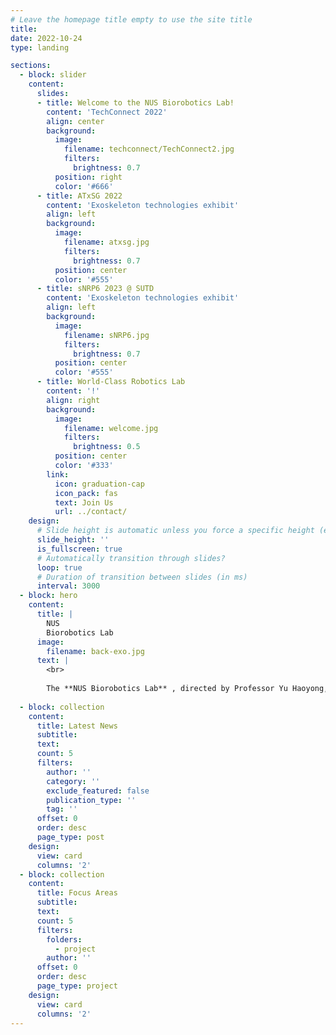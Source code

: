 ```yaml
---
# Leave the homepage title empty to use the site title
title:
date: 2022-10-24
type: landing

sections:
  - block: slider
    content:
      slides:
      - title: Welcome to the NUS Biorobotics Lab!
        content: 'TechConnect 2022'
        align: center
        background:
          image:
            filename: techconnect/TechConnect2.jpg
            filters:
              brightness: 0.7
          position: right
          color: '#666'
      - title: ATxSG 2022
        content: 'Exoskeleton technologies exhibit'
        align: left
        background:
          image:
            filename: atxsg.jpg
            filters:
              brightness: 0.7
          position: center
          color: '#555'
      - title: sNRP6 2023 @ SUTD
        content: 'Exoskeleton technologies exhibit'
        align: left
        background:
          image:
            filename: sNRP6.jpg
            filters:
              brightness: 0.7
          position: center
          color: '#555'
      - title: World-Class Robotics Lab
        content: '!'
        align: right
        background:
          image:
            filename: welcome.jpg
            filters:
              brightness: 0.5
          position: center
          color: '#333'
        link:
          icon: graduation-cap
          icon_pack: fas
          text: Join Us
          url: ../contact/
    design:
      # Slide height is automatic unless you force a specific height (e.g. '400px')
      slide_height: ''
      is_fullscreen: true
      # Automatically transition through slides?
      loop: true
      # Duration of transition between slides (in ms)
      interval: 3000
  - block: hero
    content:
      title: |
        NUS
        Biorobotics Lab
      image:
        filename: back-exo.jpg
      text: |
        <br>
        
        The **NUS Biorobotics Lab** , directed by Professor Yu Haoyong, is developing novel robotic systems, devices, and enabling technologies to address the healthcare and manpower challenges in societies with increasing aging population. Our multidisciplinary team of biomechanics, neuroscience, and robotics adopt a biorobotics approach with insights and inspiration for nature to develop novel technologies in actuation, sensing, and control for the next generation Rehabilitation Robotics, Surgical Robotics, Assistive and Service Robotics, and Bio-inspired Robotics.
  
  - block: collection
    content:
      title: Latest News
      subtitle:
      text:
      count: 5
      filters:
        author: ''
        category: ''
        exclude_featured: false
        publication_type: ''
        tag: ''
      offset: 0
      order: desc
      page_type: post
    design:
      view: card
      columns: '2'
  - block: collection
    content:
      title: Focus Areas
      subtitle:
      text:
      count: 5
      filters:
        folders:
          - project
        author: ''
      offset: 0
      order: desc
      page_type: project
    design:
      view: card
      columns: '2'
---
```

